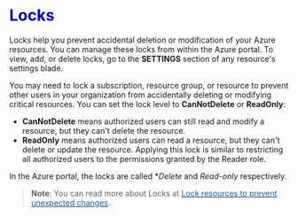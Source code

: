 <h1><strong><span style="color: #0000CD;">Locks</span></strong></h1>


Locks help you prevent accidental deletion or modification of your Azure resources. You can manage these locks from within the Azure portal. To view, add, or delete locks, go to the **SETTINGS** section of any resource's settings blade.


You may need to lock a subscription, resource group, or resource to prevent other users in your organization from accidentally deleting or modifying critical resources. You can set the lock level to **CanNotDelete** or **ReadOnly**:

- **CanNotDelete** means authorized users can still read and modify a resource, but they can't delete the resource. 
- **ReadOnly** means authorized users can read a resource, but they can't delete or update the resource. Applying this lock is similar to restricting all authorized users to the permissions granted by the Reader role. 

In the Azure portal, the locks are called **Delete* and *Read-only* respectively.


> **Note**: You can read more about Locks at <a href="https://docs.microsoft.com/en-us/azure/azure-resource-manager/resource-group-lock-resources" target="_blank"><span style="color: #0066cc;" color="#0066cc">Lock resources to prevent unexpected changes</span></a>.